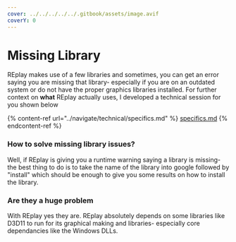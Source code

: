 ```yaml
---
cover: ../../../../../.gitbook/assets/image.avif
coverY: 0
---
```


# Missing Library

REplay makes use of a few libraries and sometimes, you can get an error saying you are missing that library- especially if you are on an outdated system or do not have the proper graphics libraries installed. For further context on **what** REplay actually uses, I developed a technical session for you shown below

{% content-ref url="../navigate/technical/specifics.md" %}
[specifics.md](../navigate/technical/specifics.md)
{% endcontent-ref %}

### How to solve missing library issues?

Well, if REplay is giving you a runtime warning saying a library is missing- the best thing to do is to take the name of the library into google followed by "install" which should be enough to give you some results on how to install the library.

### Are they a huge problem

With REplay yes they are. REplay absolutely depends on some libraries like D3D11 to run for its graphical making and libraries- especially core dependancies like the Windows DLLs.
